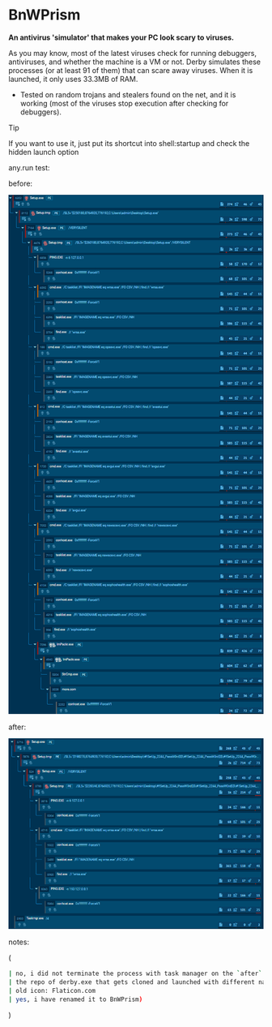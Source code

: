 # BnWPrism
**An antivirus 'simulator' that makes your PC look scary to viruses.**

As you may know, most of the latest viruses check for running debuggers, antiviruses, and whether the machine is a VM or not.
Derby simulates these processes (or at least 91 of them) that can scare away viruses. When it is launched, it only uses 33.3MB of RAM.
- Tested on random trojans and stealers found on the net, and it is working (most of the viruses stop execution after checking for debuggers).

> [!TIP]
> If you want to use it, just put its shortcut into shell:startup and check the hidden launch option


any.run test:

before:

  ![x](https://github.com/Noisec/pic-s/blob/main/images/derby-bef.png?raw=true)

after:

  ![x](https://github.com/Noisec/pic-s/blob/main/images/derby-aft.png?raw=true)
  
notes:

(
```bash
| no, i did not terminate the process with task manager on the `after` image
| the repo of derby.exe that gets cloned and launched with different names is found at https://github.com/Noisec/small_exe
| old icon: Flaticon.com
| yes, i have renamed it to BnWPrism)
```
)


